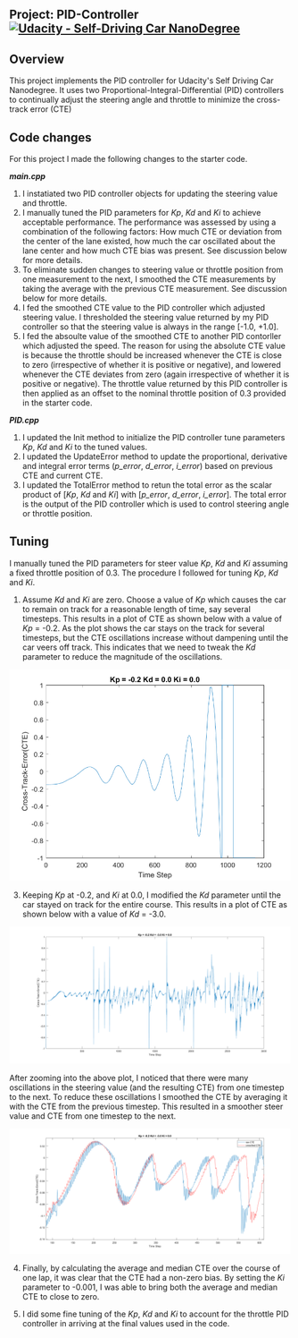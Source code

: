 ## Project: PID-Controller [![Udacity - Self-Driving Car NanoDegree](https://s3.amazonaws.com/udacity-sdc/github/shield-carnd.svg)](http://www.udacity.com/drive)

Overview
---
This project implements the PID controller for Udacity's Self Driving Car Nanodegree. It uses two Proportional-Integral-Differential (PID) controllers to continually adjust the steering angle and throttle to minimize the cross-track error (CTE)

Code changes
---
For this project I made the following changes to the starter code.

__*main.cpp*__

1. I instatiated two PID controller objects for updating the steering value and throttle.
2. I manually tuned the PID parameters for _Kp_, _Kd_ and _Ki_ to achieve acceptable performance. The performance was assessed by using a combination of the following factors: How much CTE or deviation from the center of the lane existed, how much the car oscillated about the lane center and how much CTE bias was present. See discussion below for more details.
3. To eliminate sudden changes to steering value or throttle position from one measurement to the next, I smoothed the CTE measurements by taking the average with the previous CTE measurement. See discussion below for more details.
4. I fed the smoothed CTE value to the PID controller which adjusted steering value. I thresholded the steering value returned by my PID controller so that the steering value is always in the range [-1.0, +1.0].
5. I fed the absoulte value of the smoothed CTE to another PID contorller which adjusted the speed. The reason for using the absolute CTE value is because the throttle should be increased whenever the CTE is close to zero (irrespective of whether it is positive or negative), and lowered whenever the CTE deviates from zero (again irrespective of whether it is positive or negative). The throttle value returned by this PID controller is then applied as an offset to the nominal throttle position of 0.3 provided in the starter code.

__*PID.cpp*__

1. I updated the Init method to initialize the PID controller tune parameters _Kp_, _Kd_ and _Ki_ to the tuned values.
2. I updated the UpdateError method to update the proportional, derivative and integral error terms (_p_error_, _d_error_, _i_error_) based on previous CTE and current CTE.
3. I updated the TotalError method to retun the total error as the scalar product of [_Kp_, _Kd_ and _Ki_] with [_p_error_, _d_error_, _i_error_]. The total error is the output of the PID controller which is used to control steering angle or throttle position.

Tuning
---
I manually tuned the  PID parameters for steer value _Kp_, _Kd_ and _Ki_ assuming a fixed throttle position of 0.3. The procedure I followed for tuning _Kp_, _Kd_ and _Ki_.

1. Assume _Kd_ and _Ki_ are zero. Choose a value of _Kp_ which causes the car to remain on track for a reasonable length of time, say several timesteps. This results in a plot of CTE as shown below with a value of _Kp_ = -0.2. As the plot shows the car stays on the track for several timesteps, but the CTE oscillations increase without dampening until the car veers off track. This indicates that we need to tweak the _Kd_ parameter to reduce the magnitude of the oscillations.

![Vary_Kp_alone](https://github.com/calvinhobbes119/PID-Controller/blob/master/figures/Kp_-0.2_Kd_0.0_Ki_0.0.png)

3. Keeping _Kp_ at -0.2, and _Ki_ at 0.0, I modified the _Kd_ parameter until the car stayed on track for the entire course. This results in a plot of CTE as shown below with a value of _Kd_ = -3.0.

![Vary_Kd_alone](https://github.com/calvinhobbes119/PID-Controller/blob/master/figures/Kp_-0.2_Kd_-3.0_Ki_0.0.png)

After zooming into the above plot, I noticed that there were many oscillations in the steering value (and the resulting CTE) from one timestep to the next. To reduce these oscillations I smoothed the CTE by averaging it with the CTE from the previous timestep. This resulted in a smoother steer value and CTE from one timestep to the next.

![Using_raw_vs_smoothed_CTE](https://github.com/calvinhobbes119/PID-Controller/blob/master/figures/Using_raw_vs_smoothed_CTE.png)

4. Finally, by calculating the average and median CTE over the course of one lap, it was clear that the CTE had a non-zero bias. By setting the _Ki_ parameter to -0.001, I was able to bring both the average and median CTE to close to zero.

5. I did some fine tuning of the _Kp_, _Kd_ and _Ki_ to account for the throttle PID controller in arriving at the final values used in the code.
